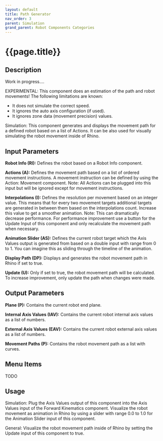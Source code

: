 ```yaml
---
layout: default
title: Path Generator
nav_order: 3
parent: Simulation
grand_parent: Robot Components Categories
---
```


# **{{page.title}}**

## **Description**

Work in progress....

EXPERIMENTAL: This component does an estimation of the path and robot movements! The following limitations are known:
- It does not simulate the correct speed. 
- It ignores the auto axis configuration (if used).
- It ignores zone data (movement precision) values. 

Simulation: This component generates and displays the movement path for a defined robot based on a list of Actions. It can be also used for visually simulating the robot movement inside of Rhino.

## **Input Parameters**

**Robot Info (RI):** Defines the robot based on a Robot Info component.

**Actions (A):** Defines the movement path based on a list of ordered movement instructions. A movement instruction can be defined by using the Action: Movement component. Note: All Actions can be plugged into this input but will be ignored except for movement instructions.

**Interpolations (I):** Defines the resolution per movement based on an integer value. This means that for every two movement targets additional targets are generated in between them based on the interpolations count. Increase this value to get a smoother animation. Note: This can dramatically decrease performance. For performance improvement use a button for the Update Input of this component and only recalculate the movement path when necessary.

**Animation Slider (AS):** Defines the current robot target which the Axis Values output is generated from based on a double input with range from 0 to 1. You can imagine this as sliding through the timeline of the animation.

**Display Path (DP):** Displays and generates the robot movement path in Rhino if set to true.

**Update (U):** Only if set to true, the robot movement path will be calculated. To increase improvement, only update the path when changes were made.

## **Output Parameters**

**Plane (P):** Contains the current robot end plane. 

**Internal Axis Values (IAV):** Contains the current robot internal axis values as a list of numbers.

**External Axis Values (EAV):** Contains the current robot external axis values as a list of numbers.

**Movement Paths (P):** Contains the robot movement path as a list with curves.

## **Menu Items**

TODO

## **Usage**

Simulation: Plug the Axis Values output of this component into the Axis Values input of the Forward Kinematics component. Visualize the robot movement as animation in Rhino by using a slider with range 0.0 to 1.0 for the Animation Slider input of this component.

General: Visualize the robot movement path inside of Rhino by setting the Update input of this component to true.
